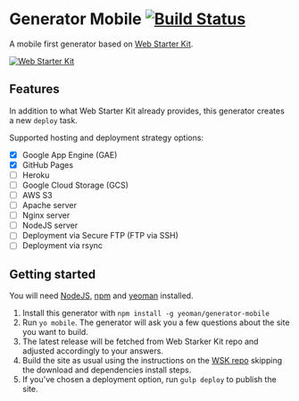 # Generator Mobile [![Build Status](https://secure.travis-ci.org/yeoman/generator-mobile.svg?branch=wsk)](https://travis-ci.org/yeoman/generator-mobile) 

A mobile first generator based on [Web Starter Kit](https://github.com/google/web-starter-kit).

[![Web Starter Kit](https://camo.githubusercontent.com/a1b538962fa669f54f37509f8961613aa4753254/687474703a2f2f692e696d6775722e636f6d2f6e475572456d782e706e67)](https://github.com/google/web-starter-kit)

## Features

In addition to what Web Starter Kit already provides, this generator creates a new `deploy` task. 

Supported hosting and deployment strategy options:

* [x] Google App Engine (GAE)
* [x] GitHub Pages
* [ ] Heroku
* [ ] Google Cloud Storage (GCS)
* [ ] AWS S3
* [ ] Apache server
* [ ] Nginx server
* [ ] NodeJS server
* [ ] Deployment via Secure FTP (FTP via SSH)
* [ ] Deployment via rsync

## Getting started

You will need [NodeJS](http://nodejs.org/), [npm](https://www.npmjs.org/) and [yeoman](http://yeoman.io/) installed.

1. Install this generator with `npm install -g yeoman/generator-mobile`
2. Run `yo mobile`. The generator will ask you a few questions about the site you want to build.
3. The latest release will be fetched from Web Starker Kit repo and adjusted accordingly to your answers.
4. Build the site as usual using the instructions on the [WSK repo](https://github.com/google/web-starter-kit#quickstart) skipping the download and dependencies install steps.
5. If you've chosen a deployment option, run `gulp deploy` to publish the site.
